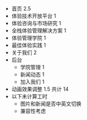 - 首页 2.5
- 体验技术开放平台 1
- 体验咨询与市场研究 1
- 全栈体验管理解决方案 1
- 体验管理学院 1
- 最佳体验实践 1
- 关于我们 2
- 后台
  - 学院管理 1
  - 新闻动态 1
  - 加入我们 1
- 动画效果调整 1.5
共计 14
- 以下未计算工时
  - 图片和新闻是否中英文切换
  - 兼容性考虑